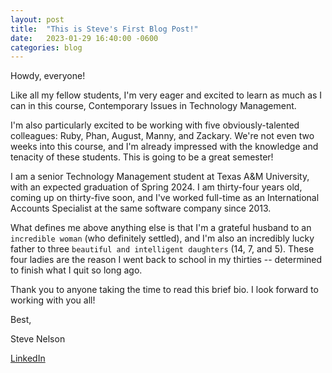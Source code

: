 ```yaml
---
layout: post
title:  "This is Steve's First Blog Post!"
date:   2023-01-29 16:40:00 -0600
categories: blog
---
```

Howdy, everyone!

Like all my fellow students, I'm very eager and excited to learn as much as I can in this course, Contemporary Issues in Technology Management.

I'm also particularly excited to be working with five obviously-talented colleagues: Ruby, Phan, August, Manny, and Zackary. We're not even two weeks into this course, and I'm already impressed with the knowledge and tenacity of these students. This is going to be a great semester!

I am a senior Technology Management student at Texas A&M University, with an expected graduation of Spring 2024. I am thirty-four years old, coming up on thirty-five soon, and I've worked full-time as an International Accounts Specialist at the same software company since 2013.

What defines me above anything else is that I'm a grateful husband to an `incredible woman` (who definitely settled), and I'm also an incredibly lucky father to three `beautiful and intelligent daughters` (14, 7, and 5). These four ladies are the reason I went back to school in my thirties -- determined to finish what I quit so long ago.

Thank you to anyone taking the time to read this brief bio. I look forward to working with you all!

Best,


Steve Nelson

[LinkedIn][linkedin]


[linkedin]: https://www.linkedin.com/in/steve--nelson
